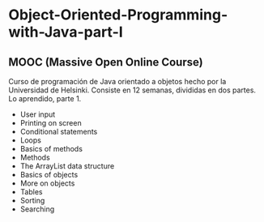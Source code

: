 # Object-Oriented-Programming-with-Java-part-I
MOOC (Massive Open Online Course)
--
Curso de programación de Java orientado a objetos hecho por la Universidad de Helsinki.
Consiste en 12 semanas, divididas en dos partes.
Lo aprendido, parte 1.
- User input
- Printing on screen
- Conditional statements
- Loops
- Basics of methods
- Methods
- The ArrayList data structure
- Basics of objects
- More on objects
- Tables
- Sorting
- Searching
